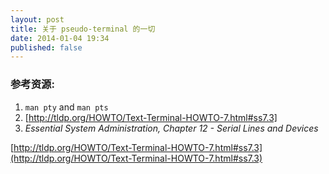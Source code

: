 ```yaml
---
layout: post
title: 关于 pseudo-terminal 的一切
date: 2014-01-04 19:34
published: false
---
```


### 参考资源:

1.  `man pty` and `man pts`
2.  [http://tldp.org/HOWTO/Text-Terminal-HOWTO-7.html#ss7.3]
3.  _Essential System Administration, Chapter 12 - Serial Lines and Devices_

[http://tldp.org/HOWTO/Text-Terminal-HOWTO-7.html#ss7.3](http://tldp.org/HOWTO/Text-Terminal-HOWTO-7.html#ss7.3) 
